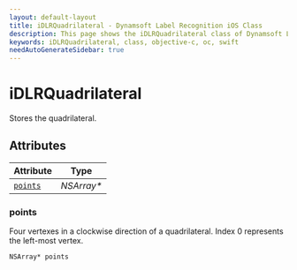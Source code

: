 ```yaml
---
layout: default-layout
title: iDLRQuadrilateral - Dynamsoft Label Recognition iOS Class
description: This page shows the iDLRQuadrilateral class of Dynamsoft Label Recognition for iOS SDK.
keywords: iDLRQuadrilateral, class, objective-c, oc, swift
needAutoGenerateSidebar: true
---
```



# iDLRQuadrilateral
Stores the quadrilateral.  


## Attributes
  
| Attribute | Type |
|---------- | ---- |
| [`points`](#points) | *NSArray\** |


### points
Four vertexes in a clockwise direction of a quadrilateral. Index 0 represents the left-most vertex. 
```objc
NSArray* points
```



